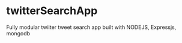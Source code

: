 twitterSearchApp
================

Fully modular twiiter tweet search app built with NODEJS, Expressjs, mongodb
